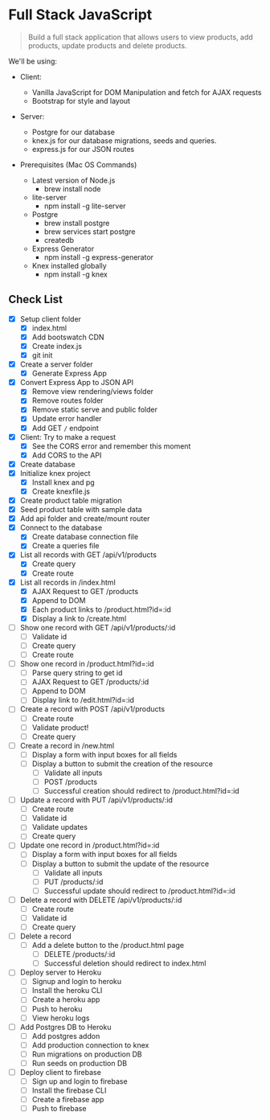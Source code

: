 # Full Stack JavaScript

> Build a full stack application that allows users to view products, add products, update products and delete products.

We'll be using:

- Client:
  - Vanilla JavaScript for DOM Manipulation and fetch for AJAX requests
  - Bootstrap for style and layout
- Server:

  - Postgre for our database
  - knex.js for our database migrations, seeds and queries.
  - express.js for our JSON routes

- Prerequisites (Mac OS Commands)
  - Latest version of Node.js
    - brew install node
  - lite-server
    - npm install -g lite-server
  - Postgre
    - brew install postgre
    - brew services start postgre
    - createdb
  - Express Generator
    - npm install -g express-generator
  - Knex installed globally
    - npm install -g knex

## Check List

- [x] Setup client folder
  - [x] index.html
  - [x] Add bootswatch CDN
  - [x] Create index.js
  - [x] git init
- [x] Create a server folder
  - [x] Generate Express App
- [x] Convert Express App to JSON API
  - [x] Remove view rendering/views folder
  - [x] Remove routes folder
  - [x] Remove static serve and public folder
  - [x] Update error handler
  - [x] Add GET `/` endpoint
- [x] Client: Try to make a request
  - [x] See the CORS error and remember this moment
  - [x] Add CORS to the API
- [x] Create database
- [x] Initialize knex project
  - [x] Install knex and pg
  - [x] Create knexfile.js
- [x] Create product table migration
- [x] Seed product table with sample data
- [x] Add api folder and create/mount router
- [x] Connect to the database
  - [x] Create database connection file
  - [x] Create a queries file
- [x] List all records with GET /api/v1/products
  - [x] Create query
  - [x] Create route
- [x] List all records in /index.html
  - [x] AJAX Request to GET /products
  - [x] Append to DOM
  - [x] Each product links to /product.html?id=:id
  - [x] Display a link to /create.html
- [ ] Show one record with GET /api/v1/products/:id
  - [ ] Validate id
  - [ ] Create query
  - [ ] Create route
- [ ] Show one record in /product.html?id=:id
  - [ ] Parse query string to get id
  - [ ] AJAX Request to GET /products/:id
  - [ ] Append to DOM
  - [ ] Display link to /edit.html?id=:id
- [ ] Create a record with POST /api/v1/products
  - [ ] Create route
  - [ ] Validate product!
  - [ ] Create query
- [ ] Create a record in /new.html
  - [ ] Display a form with input boxes for all fields
  - [ ] Display a button to submit the creation of the resource
    - [ ] Validate all inputs
    - [ ] POST /products
    - [ ] Successful creation should redirect to /product.html?id=:id
- [ ] Update a record with PUT /api/v1/products/:id
  - [ ] Create route
  - [ ] Validate id
  - [ ] Validate updates
  - [ ] Create query
- [ ] Update one record in /product.html?id=:id
  - [ ] Display a form with input boxes for all fields
  - [ ] Display a button to submit the update of the resource
    - [ ] Validate all inputs
    - [ ] PUT /products/:id
    - [ ] Successful update should redirect to /product.html?id=:id
- [ ] Delete a record with DELETE /api/v1/products/:id
  - [ ] Create route
  - [ ] Validate id
  - [ ] Create query
- [ ] Delete a record
  - [ ] Add a delete button to the /product.html page
    - [ ] DELETE /products/:id
    - [ ] Successful deletion should redirect to index.html
- [ ] Deploy server to Heroku
  - [ ] Signup and login to heroku
  - [ ] Install the heroku CLI
  - [ ] Create a heroku app
  - [ ] Push to heroku
  - [ ] View heroku logs
- [ ] Add Postgres DB to Heroku
  - [ ] Add postgres addon
  - [ ] Add production connection to knex
  - [ ] Run migrations on production DB
  - [ ] Run seeds on production DB
- [ ] Deploy client to firebase
  - [ ] Sign up and login to firebase
  - [ ] Install the firebase CLI
  - [ ] Create a firebase app
  - [ ] Push to firebase
